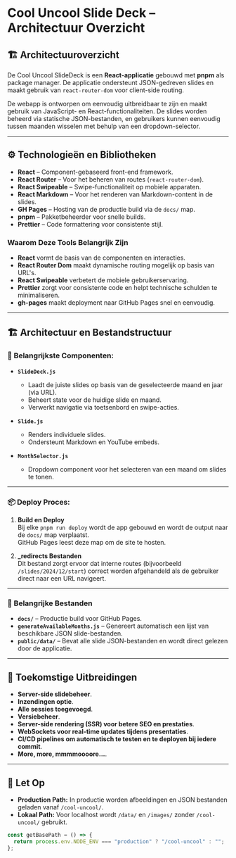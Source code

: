 # Cool Uncool Slide Deck – Architectuur Overzicht

## 🏗️ Architectuuroverzicht

De Cool Uncool SlideDeck is een **React-applicatie** gebouwd met **pnpm** als package manager. De applicatie ondersteunt JSON-gedreven slides en maakt gebruik van `react-router-dom` voor client-side routing.

De webapp is ontworpen om eenvoudig uitbreidbaar te zijn en maakt gebruik van JavaScript- en React-functionaliteiten. De slides worden beheerd via statische JSON-bestanden, en gebruikers kunnen eenvoudig tussen maanden wisselen met behulp van een dropdown-selector.

---

## ⚙️ Technologieën en Bibliotheken

- **React** – Component-gebaseerd front-end framework.
- **React Router** – Voor het beheren van routes (`react-router-dom`).
- **React Swipeable** – Swipe-functionaliteit op mobiele apparaten.
- **React Markdown** – Voor het renderen van Markdown-content in de slides.
- **GH Pages** – Hosting van de productie build via de `docs/` map.
- **pnpm** – Pakketbeheerder voor snelle builds.
- **Prettier** – Code formattering voor consistente stijl.

### Waarom Deze Tools Belangrijk Zijn

- **React** vormt de basis van de componenten en interacties.
- **React Router Dom** maakt dynamische routing mogelijk op basis van URL's.
- **React Swipeable** verbetert de mobiele gebruikerservaring.
- **Prettier** zorgt voor consistente code en helpt technische schulden te minimaliseren.
- **gh-pages** maakt deployment naar GitHub Pages snel en eenvoudig.

---

## 🏗️ Architectuur en Bestandstructuur

### 🧩 Belangrijkste Componenten:

- **`SlideDeck.js`**

  - Laadt de juiste slides op basis van de geselecteerde maand en jaar (via URL).
  - Beheert state voor de huidige slide en maand.
  - Verwerkt navigatie via toetsenbord en swipe-acties.

- **`Slide.js`**

  - Renders individuele slides.
  - Ondersteunt Markdown en YouTube embeds.

- **`MonthSelector.js`**
  - Dropdown component voor het selecteren van een maand om slides te tonen.

---

### 📦 Deploy Proces:

1. **Build en Deploy**  
   Bij elke `pnpm run deploy` wordt de app gebouwd en wordt de output naar de `docs/` map verplaatst.  
   GitHub Pages leest deze map om de site te hosten.

2. **\_redirects Bestanden**  
   Dit bestand zorgt ervoor dat interne routes (bijvoorbeeld `/slides/2024/12/start`) correct worden afgehandeld als de gebruiker direct naar een URL navigeert.

---

### 📂 Belangrijke Bestanden

- **`docs/`** – Productie build voor GitHub Pages.
- **`generateAvailableMonths.js`** – Genereert automatisch een lijst van beschikbare JSON slide-bestanden.
- **`public/data/`** – Bevat alle slide JSON-bestanden en wordt direct gelezen door de applicatie.

---

## 🚀 Toekomstige Uitbreidingen

- **Server-side slidebeheer**.
- **Inzendingen optie**.
- **Alle sessies toegevoegd**.
- **Versiebeheer**.
- **Server-side rendering (SSR) voor betere SEO en prestaties**.
- **WebSockets voor real-time updates tijdens presentaties**.
- **CI/CD pipelines om automatisch te testen en te deployen bij iedere commit**.
- **More, more, mmmmoooore...**.

---

## 🚨 Let Op

- **Production Path:** In productie worden afbeeldingen en JSON bestanden geladen vanaf `/cool-uncool/`.
- **Lokaal Path:** Voor localhost wordt `/data/` en `/images/` zonder `/cool-uncool/` gebruikt.

```javascript
const getBasePath = () => {
  return process.env.NODE_ENV === "production" ? "/cool-uncool" : "";
};
```
